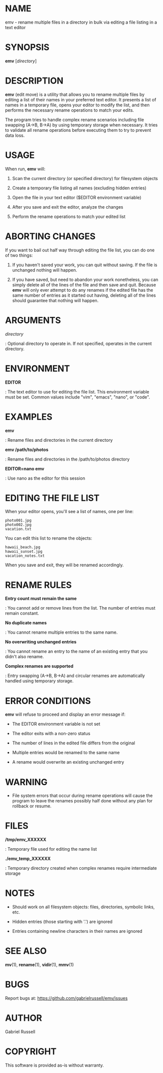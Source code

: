 # NAME

emv - rename multiple files in a directory in bulk via editing a file
listing in a text editor

# SYNOPSIS

**emv** \[*directory*\]

# DESCRIPTION

**emv** (edit move) is a utility that allows you to rename multiple
files by editing a list of their names in your preferred text editor. It
presents a list of names in a temporary file, opens your editor to
modify the list, and then performs the necessary rename operations to
match your edits.

The program tries to handle complex rename scenarios including file
swapping (A→B, B→A) by using temporary storage when necessary. It tries
to validate all rename operations before executing them to try to
prevent data loss.

# USAGE

When run, **emv** will:

1.  Scan the current directory (or specified directory) for filesystem
    objects

2.  Create a temporary file listing all names (excluding hidden entries)

3.  Open the file in your text editor (\$EDITOR environment variable)

4.  After you save and exit the editor, analyze the changes

5.  Perform the rename operations to match your edited list

# ABORTING CHANGES

If you want to bail out half way through editing the file list, you can
do one of two things:

1.  If you haven\'t saved your work, you can quit without saving. If the
    file is unchanged nothing will happen.

2.  If you have saved, but need to abandon your work nonetheless, you
    can simply delete all of the lines of the file and then save and
    quit. Because **emv** will only ever attempt to do any renames if
    the edited file has the same number of entries as it started out
    having, deleting all of the lines should guarantee that nothing will
    happen.

# ARGUMENTS

*directory*

:   Optional directory to operate in. If not specified, operates in the
    current directory.

# ENVIRONMENT

**EDITOR**

:   The text editor to use for editing the file list. This environment
    variable must be set. Common values include \"vim\", \"emacs\",
    \"nano\", or \"code\".

# EXAMPLES

**emv**

:   Rename files and directories in the current directory

**emv /path/to/photos**

:   Rename files and directories in the /path/to/photos directory

**EDITOR=nano emv**

:   Use nano as the editor for this session

# EDITING THE FILE LIST

When your editor opens, you\'ll see a list of names, one per line:

    photo001.jpg
    photo002.jpg
    vacation.txt

You can edit this list to rename the objects:

    hawaii_beach.jpg
    hawaii_sunset.jpg
    vacation_notes.txt

When you save and exit, they will be renamed accordingly.

# RENAME RULES

**Entry count must remain the same**

:   You cannot add or remove lines from the list. The number of entries
    must remain constant.

**No duplicate names**

:   You cannot rename multiple entries to the same name.

**No overwriting unchanged entries**

:   You cannot rename an entry to the name of an existing entry that you
    didn\'t also rename.

**Complex renames are supported**

:   Entry swapping (A→B, B→A) and circular renames are automatically
    handled using temporary storage.

# ERROR CONDITIONS

**emv** will refuse to proceed and display an error message if:

-   The EDITOR environment variable is not set

-   The editor exits with a non-zero status

-   The number of lines in the edited file differs from the original

-   Multiple entries would be renamed to the same name

-   A rename would overwrite an existing unchanged entry

# WARNING

-   File system errors that occur during rename operations will cause
    the program to leave the renames possibly half done without any plan
    for rollback or resume.

# FILES

**/tmp/emv_XXXXXX**

:   Temporary file used for editing the name list

**./emv_temp_XXXXXX**

:   Temporary directory created when complex renames require
    intermediate storage

# NOTES

-   Should work on all filesystem objects: files, directories, symbolic
    links, etc.

-   Hidden entries (those starting with \'.\') are ignored

-   Entries containing newline characters in their names are ignored

# SEE ALSO

**mv**(1), **rename**(1), **vidir**(1), **mmv**(1)

# BUGS

Report bugs at: https://github.com/gabrielrussell/emv/issues

# AUTHOR

Gabriel Russell

# COPYRIGHT

This software is provided as-is without warranty.
